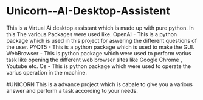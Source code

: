# Unicorn--AI-Desktop-Assistent
This is a Virtual Ai desktop assistant which is made up with pure python.
In this The various Packages were used like.
OpenAI - This is a python package which is used in this project for aswering the different questions of the user.
PYQT5 - This is a python package which is used to make the GUI.
WebBrowser - This is python package which were used to perform varius task like opening the different web browser sites like Google Chrome , Youtube etc.
Os - This is python package which were used to operate the varius operation in the machine.

#UNICORN
This is a advance project which is cabale to give you a various answer and perform a task according to your needs.
